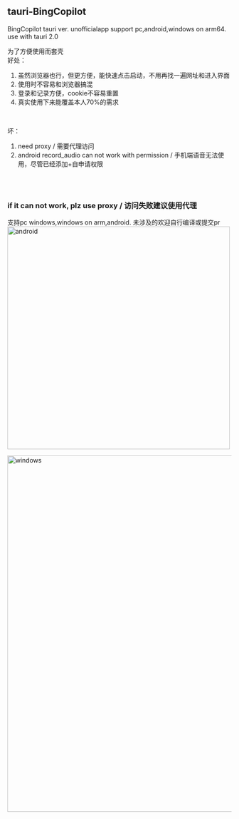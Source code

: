 ## tauri-BingCopilot
BingCopilot tauri ver. unofficialapp support pc,android,windows on arm64. 
<br>use with tauri 2.0

为了方便使用而套壳<br>
好处：
1. 虽然浏览器也行，但更方便，能快速点击启动，不用再找一遍网址和进入界面
2. 使用时不容易和浏览器搞混
3. 登录和记录方便，cookie不容易重置
4. 真实使用下来能覆盖本人70%的需求
<br>

坏：
1. need proxy / 需要代理访问
2. android record_audio can not work with permission / 手机端语音无法使用，尽管已经添加+自申请权限

<br><br>

### if it can not work, plz use proxy  / 访问失败建议使用代理

支持pc windows,windows on arm,android. 未涉及的欢迎自行编译或提交pr
<br>
<img src="https://github.com/Rei1mu/tauri-BingCopilot/assets/94012185/44622c4b-cdc0-4cab-b590-13f42973d98e" width="500" alt="android" align="center" />

<img src="https://github.com/Rei1mu/tauri-BingCopilot/assets/94012185/3ca0967d-3f4b-4ca2-a29d-4956f42930ad" width="800" alt="windows" align="center" />
